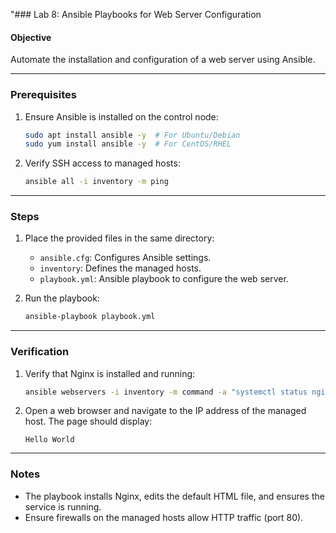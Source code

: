 "### Lab 8: Ansible Playbooks for Web Server Configuration

#### Objective
Automate the installation and configuration of a web server using Ansible.

---

### Prerequisites
1. Ensure Ansible is installed on the control node:
   ```bash
   sudo apt install ansible -y  # For Ubuntu/Debian
   sudo yum install ansible -y  # For CentOS/RHEL
   ```

2. Verify SSH access to managed hosts:
   ```bash
   ansible all -i inventory -m ping
   ```

---

### Steps

1. Place the provided files in the same directory:
   - `ansible.cfg`: Configures Ansible settings.
   - `inventory`: Defines the managed hosts.
   - `playbook.yml`: Ansible playbook to configure the web server.

2. Run the playbook:
   ```bash
   ansible-playbook playbook.yml
   ```

---

### Verification
1. Verify that Nginx is installed and running:
   ```bash
   ansible webservers -i inventory -m command -a "systemctl status nginx"
   ```

2. Open a web browser and navigate to the IP address of the managed host. The page should display:
   ```
   Hello World
   ```

---

### Notes
- The playbook installs Nginx, edits the default HTML file, and ensures the service is running.
- Ensure firewalls on the managed hosts allow HTTP traffic (port 80).



